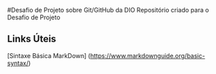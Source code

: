 #Desafio de Projeto sobre Git/GitHub da DIO
 Repositório criado para o Desafio de Projeto

## Links Úteis
[Sintaxe Básica MarkDown] (https://www.markdownguide.org/basic-syntax/)
